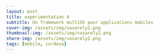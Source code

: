 ```yaml
---
layout: post
title: expérimentation 4
subtitle: Un framework multiOS pour applications mobiles 
cover-img: /assets/img/vasarely2.png
thumbnail-img: /assets/img/vasarely2.png
share-img: /assets/img/vasarely2.png
tags: [mobile, cordova]
---
```

